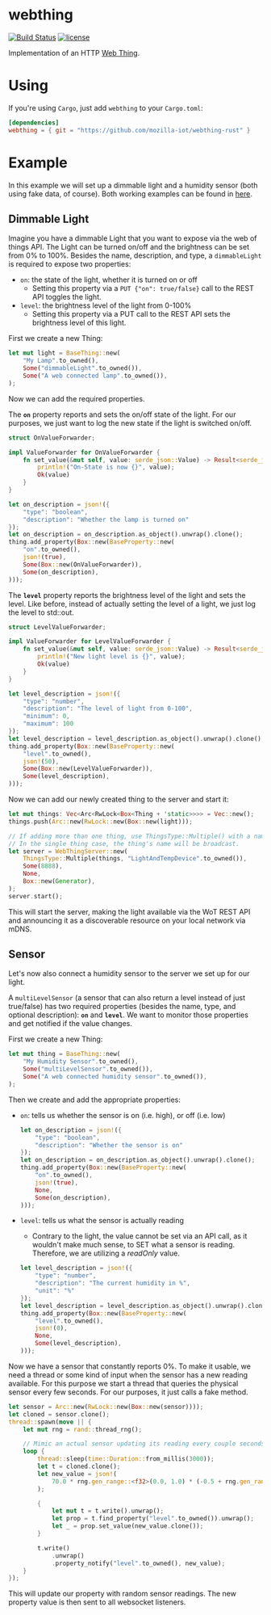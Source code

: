 # webthing

[![Build Status](https://travis-ci.org/mozilla-iot/webthing-rust.svg?branch=master)](https://travis-ci.org/mozilla-iot/webthing-rust)
[![license](https://img.shields.io/badge/license-MPL--2.0-blue.svg)](LICENSE)

Implementation of an HTTP [Web Thing](https://iot.mozilla.org/wot/).

# Using

If you're using `Cargo`, just add `webthing` to your `Cargo.toml`:

```toml
[dependencies]
webthing = { git = "https://github.com/mozilla-iot/webthing-rust" }
```

# Example

In this example we will set up a dimmable light and a humidity sensor (both using fake data, of course). Both working examples can be found in [here](https://github.com/mozilla-iot/webthing-rust/tree/master/examples).

## Dimmable Light

Imagine you have a dimmable Light that you want to expose via the web of things API. The Light can be turned on/off and the brightness can be set from 0% to 100%. Besides the name, description, and type, a `dimmableLight` is required to expose two properties:
* `on`: the state of the light, whether it is turned on or off
    * Setting this property via a `PUT {"on": true/false}` call to the REST API toggles the light.
* `level`: the brightness level of the light from 0-100%
    * Setting this property via a PUT call to the REST API sets the brightness level of this light.

First we create a new Thing:

```rust
let mut light = BaseThing::new(
    "My Lamp".to_owned(),
    Some("dimmableLight".to_owned()),
    Some("A web connected lamp".to_owned()),
);
```

Now we can add the required properties.

The **`on`** property reports and sets the on/off state of the light. For our purposes, we just want to log the new state if the light is switched on/off.

```rust
struct OnValueForwarder;

impl ValueForwarder for OnValueForwarder {
    fn set_value(&mut self, value: serde_json::Value) -> Result<serde_json::Value, &'static str> {
        println!("On-State is now {}", value);
        Ok(value)
    }
}

let on_description = json!({
    "type": "boolean",
    "description": "Whether the lamp is turned on"
});
let on_description = on_description.as_object().unwrap().clone();
thing.add_property(Box::new(BaseProperty::new(
    "on".to_owned(),
    json!(true),
    Some(Box::new(OnValueForwarder)),
    Some(on_description),
)));
```

The **`level`** property reports the brightness level of the light and sets the level. Like before, instead of actually setting the level of a light, we just log the level to std::out.

```rust
struct LevelValueForwarder;

impl ValueForwarder for LevelValueForwarder {
    fn set_value(&mut self, value: serde_json::Value) -> Result<serde_json::Value, &'static str> {
        println!("New light level is {}", value);
        Ok(value)
    }
}

let level_description = json!({
    "type": "number",
    "description": "The level of light from 0-100",
    "minimum": 0,
    "maximum": 100
});
let level_description = level_description.as_object().unwrap().clone();
thing.add_property(Box::new(BaseProperty::new(
    "level".to_owned(),
    json!(50),
    Some(Box::new(LevelValueForwarder)),
    Some(level_description),
)));
```

Now we can add our newly created thing to the server and start it:

```rust
let mut things: Vec<Arc<RwLock<Box<Thing + 'static>>>> = Vec::new();
things.push(Arc::new(RwLock::new(Box::new(light)));

// If adding more than one thing, use ThingsType::Multiple() with a name.
// In the single thing case, the thing's name will be broadcast.
let server = WebThingServer::new(
    ThingsType::Multiple(things, "LightAndTempDevice".to_owned()),
    Some(8888),
    None,
    Box::new(Generator),
);
server.start();
```

This will start the server, making the light available via the WoT REST API and announcing it as a discoverable resource on your local network via mDNS.

## Sensor

Let's now also connect a humidity sensor to the server we set up for our light.

A `multiLevelSensor` (a sensor that can also return a level instead of just true/false) has two required properties (besides the name, type, and  optional description): **`on`** and **`level`**. We want to monitor those properties and get notified if the value changes.

First we create a new Thing:

```rust
let mut thing = BaseThing::new(
    "My Humidity Sensor".to_owned(),
    Some("multiLevelSensor".to_owned()),
    Some("A web connected humidity sensor".to_owned()),
);
```

Then we create and add the appropriate properties:
* `on`: tells us whether the sensor is on (i.e. high), or off (i.e. low)

    ```rust
    let on_description = json!({
        "type": "boolean",
        "description": "Whether the sensor is on"
    });
    let on_description = on_description.as_object().unwrap().clone();
    thing.add_property(Box::new(BaseProperty::new(
        "on".to_owned(),
        json!(true),
        None,
        Some(on_description),
    )));
    ```

* `level`: tells us what the sensor is actually reading
    * Contrary to the light, the value cannot be set via an API call, as it wouldn't make much sense, to SET what a sensor is reading. Therefore, we are utilizing a *readOnly* value.

    ```rust
    let level_description = json!({
        "type": "number",
        "description": "The current humidity in %",
        "unit": "%"
    });
    let level_description = level_description.as_object().unwrap().clone();
    thing.add_property(Box::new(BaseProperty::new(
        "level".to_owned(),
        json!(0),
        None,
        Some(level_description),
    )));
    ```

Now we have a sensor that constantly reports 0%. To make it usable, we need a thread or some kind of input when the sensor has a new reading available. For this purpose we start a thread that queries the physical sensor every few seconds. For our purposes, it just calls a fake method.

```rust
let sensor = Arc::new(RwLock::new(Box::new(sensor))));
let cloned = sensor.clone();
thread::spawn(move || {
    let mut rng = rand::thread_rng();

    // Mimic an actual sensor updating its reading every couple seconds.
    loop {
        thread::sleep(time::Duration::from_millis(3000));
        let t = cloned.clone();
        let new_value = json!(
            70.0 * rng.gen_range::<f32>(0.0, 1.0) * (-0.5 + rng.gen_range::<f32>(0.0, 1.0))
        );

        {
            let mut t = t.write().unwrap();
            let prop = t.find_property("level".to_owned()).unwrap();
            let _ = prop.set_value(new_value.clone());
        }

        t.write()
            .unwrap()
            .property_notify("level".to_owned(), new_value);
    }
});
```

This will update our property with random sensor readings. The new property value is then sent to all websocket listeners.
